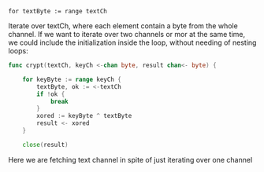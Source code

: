 `for textByte := range textCh`

Iterate over textCh, where each element contain a byte from the whole channel. If we want to iterate over two channels or mor at the same time, we could include the initialization inside the loop, without needing of nesting loops:
```go
func crypt(textCh, keyCh <-chan byte, result chan<- byte) {

    for keyByte := range keyCh {
        textByte, ok := <-textCh
        if !ok {
            break
        }
        xored := keyByte ^ textByte
        result <- xored
    }

    close(result)
```
Here we are fetching text channel in spite of just iterating over one channel

